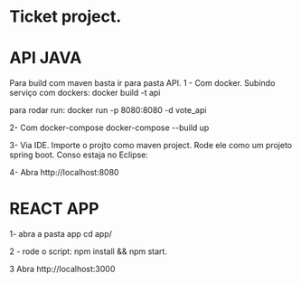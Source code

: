 # Ticket project.

<h1>API JAVA</h1>
Para build com maven basta ir para pasta API.
1 - Com docker.
Subindo serviço com dockers:
docker build -t api

para rodar run:
docker run -p 8080:8080 -d vote_api

2- Com docker-compose
docker-compose --build up

3- Via IDE.
Importe o projto como maven project. Rode ele como um projeto spring boot.
Conso estaja no Eclipse:

4- Abra http://localhost:8080

<h1>REACT APP </h1>
1- abra a pasta app
  cd app/
  
2 - rode o script:
 npm install && npm start.

3 Abra http://localhost:3000
 
